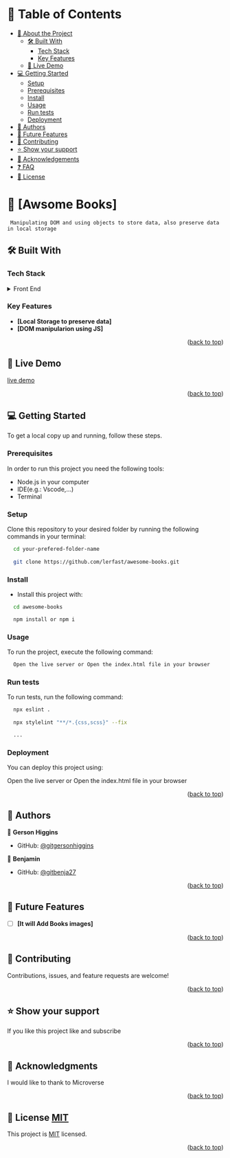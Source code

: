 <a name="readme-top"></a>


<div align="center">  
  
  <br/>
  

</div>

<!-- TABLE OF CONTENTS -->

# 📗 Table of Contents

- [📖 About the Project](#about-project)
  - [🛠 Built With](#built-with)
    - [Tech Stack](#tech-stack)
    - [Key Features](#key-features)
  - [🚀 Live Demo](#live-demo)
- [💻 Getting Started](#getting-started)
  - [Setup](#setup)
  - [Prerequisites](#prerequisites)
  - [Install](#install)
  - [Usage](#usage)
  - [Run tests](#run-tests)
  - [Deployment](#triangular_flag_on_post-deployment)
- [👥 Authors](#authors)
- [🔭 Future Features](#future-features)
- [🤝 Contributing](#contributing)
- [⭐️ Show your support](#support)
- [🙏 Acknowledgements](#acknowledgements)
- [❓ FAQ](#faq)
- [📝 License](#license)

<!-- PROJECT DESCRIPTION -->

# 📖 [Awsome Books] <a name="about-project"></a>

     Manipulating DOM and using objects to store data, also preserve data in local storage

## 🛠 Built With <a name="built-with"></a>

### Tech Stack <a name="tech-stack"></a>

<details>
  <summary>Front End</summary>
  <ul>
    <li>Html</li>
  </ul>
  <ul>
    <li>Classes</li>
  </ul>
  <ul>
    <li>Flex-box</li>
  </ul>
  <ul>
    <li>DOM</li>
  </ul>
</details>

<!-- Features -->

### Key Features <a name="key-features"></a>

- **[Local Storage to preserve data]**
- **[DOM manipularion using JS]**

<p align="right">(<a href="#readme-top">back to top</a>)</p>

<!-- LIVE DEMO -->

## 🚀 Live Demo <a name="live-demo"></a>

[live demo](https://gersonhiggins.github.io/awesome-books/)

<p align="right">(<a href="#readme-top">back to top</a>)</p>

<!-- GETTING STARTED -->

## 💻 Getting Started <a name="getting-started"></a>

To get a local copy up and running, follow these steps.

### Prerequisites

In order to run this project you need the following tools:
- Node.js in your computer
- IDE(e.g.: Vscode,...)
- Terminal

### Setup

Clone this repository to your desired folder by running the following commands in your terminal:

```sh
  cd your-prefered-folder-name
  
  git clone https://github.com/lerfast/awesome-books.git
```

### Install

- Install this project with:

```sh
  cd awesome-books

  npm install or npm i
```

### Usage

To run the project, execute the following command:

```sh
  Open the live server or Open the index.html file in your browser

```

### Run tests

To run tests, run the following command:

```sh
  npx eslint . 
  
  npx stylelint "**/*.{css,scss}" --fix

  ...

```

### Deployment

You can deploy this project using:

 Open the live server or Open the index.html file in your browser

<p align="right">(<a href="#readme-top">back to top</a>)</p>

<!-- AUTHORS -->

## 👥 Authors <a name="authors"></a>

👤 **Gerson Higgins**

- GitHub: [@gitgersonhiggins](https://github.com/gersonhiggins)

👤 **Benjamin**

- GitHub: [@gitbenja27](https://github.com/benja27)



<p align="right">(<a href="#readme-top">back to top</a>)</p>

<!-- FUTURE FEATURES -->

## 🔭 Future Features <a name="future-features"></a>

- [ ] **[It will Add Books images]**


<p align="right">(<a href="#readme-top">back to top</a>)</p>

<!-- CONTRIBUTING -->

## 🤝 Contributing <a name="contributing"></a>

Contributions, issues, and feature requests are welcome!

<p align="right">(<a href="#readme-top">back to top</a>)</p>

<!-- SUPPORT -->

## ⭐️ Show your support <a name="support"></a>

If you like this project like and subscribe

<p align="right">(<a href="#readme-top">back to top</a>)</p>

<!-- ACKNOWLEDGEMENTS -->

## 🙏 Acknowledgments <a name="acknowledgements"></a>

I would like to thank to Microverse 

<p align="right">(<a href="#readme-top">back to top</a>)</p>

<!-- FAQ (optional) -->


<!-- LICENSE -->

## 📝 License <a name="license" href="https://choosealicense.com/licenses/mit/">MIT</a>

This project is [MIT](https://github.com/gersonhiggins/awesome-books/blob/awesome/MIT.md) licensed.

<p align="right">(<a href="#readme-top">back to top</a>)</p>
